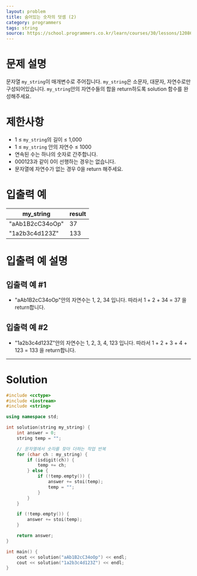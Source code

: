 ```yaml
---
layout: problem
title: 숨어있는 숫자의 덧셈 (2)
category: programmers
tags: string
source: https://school.programmers.co.kr/learn/courses/30/lessons/120864
---
```


# 문제 설명

문자열 `my_string`이 매개변수로 주어집니다. `my_string`은 소문자, 대문자, 자연수로만 구성되어있습니다. `my_string`안의 자연수들의 합을 return하도록 solution 함수를 완성해주세요.

# 제한사항

- 1 ≤ `my_string`의 길이 ≤ 1,000
- 1 ≤ `my_string` 안의 자연수 ≤ 1000
- 연속된 수는 하나의 숫자로 간주합니다.
- 000123과 같이 0이 선행하는 경우는 없습니다.
- 문자열에 자연수가 없는 경우 0을 return 해주세요.

# 입출력 예

| my_string | result |
| --- | --- |
| "aAb1B2cC34oOp" | 37 |
| "1a2b3c4d123Z" | 133 |

# 입출력 예 설명

## 입출력 예 #1

- "aAb1B2cC34oOp"안의 자연수는 1, 2, 34 입니다. 따라서 1 + 2 + 34 = 37 을 return합니다.

## 입출력 예 #2

- "1a2b3c4d123Z"안의 자연수는 1, 2, 3, 4, 123 입니다. 따라서 1 + 2 + 3 + 4 + 123 = 133 을 return합니다.

---

# Solution

```cpp
#include <cctype>
#include <iostream>
#include <string>

using namespace std;

int solution(string my_string) {
    int answer = 0;
    string temp = "";

    // 문자열에서 숫자를 찾아 더하는 작업 반복
    for (char ch : my_string) {
        if (isdigit(ch)) {
            temp += ch;
        } else {
            if (!temp.empty()) {
                answer += stoi(temp);
                temp = "";
            }
        }
    }

    if (!temp.empty()) {
        answer += stoi(temp);
    }

    return answer;
}

int main() {
    cout << solution("aAb1B2cC34oOp") << endl;
    cout << solution("1a2b3c4d123Z") << endl;
}
```
